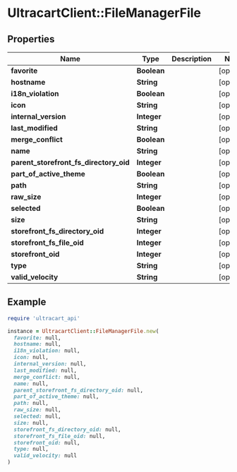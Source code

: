 # UltracartClient::FileManagerFile

## Properties

| Name | Type | Description | Notes |
| ---- | ---- | ----------- | ----- |
| **favorite** | **Boolean** |  | [optional] |
| **hostname** | **String** |  | [optional] |
| **i18n_violation** | **Boolean** |  | [optional] |
| **icon** | **String** |  | [optional] |
| **internal_version** | **Integer** |  | [optional] |
| **last_modified** | **String** |  | [optional] |
| **merge_conflict** | **Boolean** |  | [optional] |
| **name** | **String** |  | [optional] |
| **parent_storefront_fs_directory_oid** | **Integer** |  | [optional] |
| **part_of_active_theme** | **Boolean** |  | [optional] |
| **path** | **String** |  | [optional] |
| **raw_size** | **Integer** |  | [optional] |
| **selected** | **Boolean** |  | [optional] |
| **size** | **String** |  | [optional] |
| **storefront_fs_directory_oid** | **Integer** |  | [optional] |
| **storefront_fs_file_oid** | **Integer** |  | [optional] |
| **storefront_oid** | **Integer** |  | [optional] |
| **type** | **String** |  | [optional] |
| **valid_velocity** | **String** |  | [optional] |

## Example

```ruby
require 'ultracart_api'

instance = UltracartClient::FileManagerFile.new(
  favorite: null,
  hostname: null,
  i18n_violation: null,
  icon: null,
  internal_version: null,
  last_modified: null,
  merge_conflict: null,
  name: null,
  parent_storefront_fs_directory_oid: null,
  part_of_active_theme: null,
  path: null,
  raw_size: null,
  selected: null,
  size: null,
  storefront_fs_directory_oid: null,
  storefront_fs_file_oid: null,
  storefront_oid: null,
  type: null,
  valid_velocity: null
)
```


